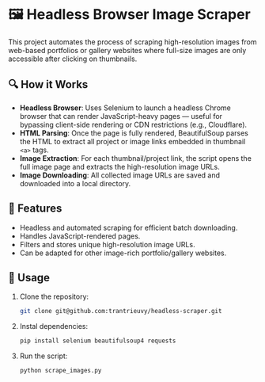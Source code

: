 # 🖼️ Headless Browser Image Scraper

This project automates the process of scraping high-resolution images from web-based portfolios or gallery websites where full-size images are only accessible after clicking on thumbnails.

## 🔍 How it Works

- **Headless Browser**: Uses Selenium to launch a headless Chrome browser that can render JavaScript-heavy pages — useful for bypassing client-side rendering or CDN restrictions (e.g., Cloudflare).
- **HTML Parsing**: Once the page is fully rendered, BeautifulSoup parses the HTML to extract all project or image links embedded in thumbnail `<a>` tags.
- **Image Extraction**: For each thumbnail/project link, the script opens the full image page and extracts the high-resolution image URLs.
- **Image Downloading**: All collected image URLs are saved and downloaded into a local directory.

## 📁 Features

- Headless and automated scraping for efficient batch downloading.
- Handles JavaScript-rendered pages.
- Filters and stores unique high-resolution image URLs.
- Can be adapted for other image-rich portfolio/gallery websites.

## 🚀 Usage

1. Clone the repository:
   ```bash
   git clone git@github.com:trantrieuvy/headless-scraper.git

2. Instal dependencies:
    ```bash
    pip install selenium beautifulsoup4 requests

3. Run the script:
    ```bash
    python scrape_images.py
